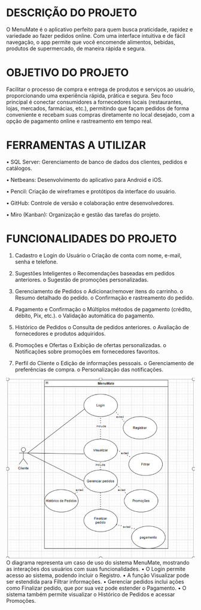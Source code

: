 # DESCRIÇÃO DO PROJETO
O MenuMate é o aplicativo perfeito para quem busca praticidade, rapidez e variedade ao fazer pedidos online. Com uma interface intuitiva e de fácil navegação, o app permite que você encomende alimentos, bebidas, produtos de supermercado, de maneira rápida e segura.
# OBJETIVO DO PROJETO
  Facilitar o processo de compra e entrega de produtos e serviços ao usuário, proporcionando uma experiência rápida, prática e segura. Seu foco principal é conectar consumidores a fornecedores locais (restaurantes, lojas, mercados, farmácias, etc.), permitindo que façam pedidos de forma conveniente e recebam suas compras diretamente no local desejado, com a opção de pagamento online e rastreamento em tempo real.
# FERRAMENTAS A UTILIZAR
•	SQL Server: Gerenciamento de banco de dados dos clientes, pedidos e catálogos.

•	Netbeans: Desenvolvimento do aplicativo para Android e iOS.

•	Pencil: Criação de wireframes e protótipos da interface do usuário.

•	GitHub: Controle de versão e colaboração entre desenvolvedores.

•	Miro (Kanban): Organização e gestão das tarefas do projeto.

# FUNCIONALIDADES DO PROJETO

1.	Cadastro e Login do Usuário
o	Criação de conta com nome, e-mail, senha e telefone.

2.	Sugestões Inteligentes
o	Recomendações baseadas em pedidos anteriores.
o	Sugestão de promoções personalizadas.

3.	Gerenciamento de Pedidos
o	Adicionar/remover itens do carrinho.
o	Resumo detalhado do pedido.
o	Confirmação e rastreamento do pedido.

4.	Pagamento e Confirmação
o	Múltiplos métodos de pagamento (crédito, débito, Pix, etc.).
o	Validação automática do pagamento.

5.	Histórico de Pedidos
o	Consulta de pedidos anteriores.
o	Avaliação de fornecedores e produtos adquiridos.

6.	Promoções e Ofertas
o	Exibição de ofertas personalizadas.
o	Notificações sobre promoções em fornecedores favoritos.

7.	Perfil do Cliente
o	Edição de informações pessoais.
o	Gerenciamento de preferências de compra.
o	Personalização das notificações.

![Imagem do Circuito](Casodeuso.png)
    O diagrama representa um caso de uso do sistema MenuMate, mostrando as interações dos usuários com suas funcionalidades.
•	O Login permite acesso ao sistema, podendo incluir o Registro.
•	A função Visualizar pode ser estendida para Filtrar informações.
•	Gerenciar pedidos inclui ações como Finalizar pedido, que por sua vez pode estender o Pagamento.
•	O sistema também permite visualizar o Histórico de Pedidos e acessar Promoções.

